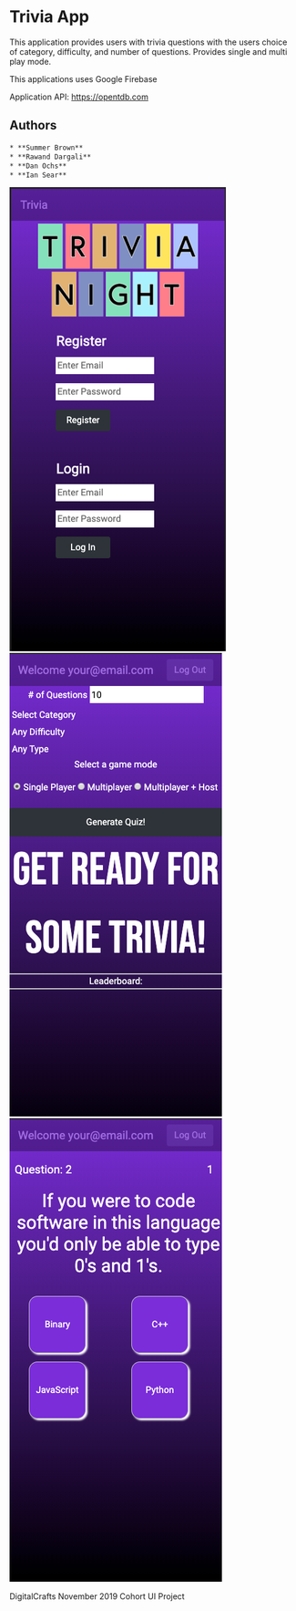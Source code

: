 # Trivia App

This application provides users with trivia questions with the users choice of category, difficulty, and number of questions. Provides single and multi play mode. 

This applications uses Google Firebase

Application API: https://opentdb.com

## Authors
    * **Summer Brown**
    * **Rawand Dargali**
    * **Dan Ochs**
    * **Ian Sear**

![Login Screen](screen_shot_2019-12-13_at_10.46.22_am.png)
![Home Screen](screen_shot_2019-12-13_at_12.22.40_pm.png)
![In play](screen_shot_2019-12-13_at_12.28.18_pm.png)

DigitalCrafts November 2019 Cohort
UI Project